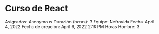 # Curso de React

Asignados: Anonymous
Duración (horas): 3
Equipo: Nefrovida
Fecha: April 4, 2022
Fecha de creación: April 6, 2022 2:18 PM
Horas Hombre: 3